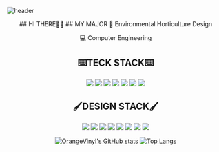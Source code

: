 ![header](https://capsule-render.vercel.app/api?type=slice&color=0:f7fcb0,100:76eff8&height=300&section=header&text=ORANGE%20VINYL&animation=twinkling&fontColor=FF9A00&fontSize=70&fontAlign=70&fontAlignY=39&rotate=20&desc=WANNABE%20DEVELOPER&descSize=30&descAlign=69)
<center>
## HI THERE👊🏻 
## MY MAJOR
 🌿 Environmental Horticulture Design
 
 💻 Computer Engineering


## ⌨️TECK STACK⌨️

<img src="https://img.shields.io/badge/C++-00599C?style=flat-square&logo=C%2B%2B&logoColor=white"/>
<img src="https://img.shields.io/badge/HTML-E34F26?style=flat-square&logo=HTML&logoColor=white"/>
<img src="https://img.shields.io/badge/CSS-1572B6?style=flat-square&logo=CSS&logoColor=white"/>
<img src="https://img.shields.io/badge/JavaScript-F7DF1E?style=flat-square&logo=JavaScript&logoColor=white"/>
<img src="https://img.shields.io/badge/React-61DAFB?style=flat-square&logo=React&logoColor=white"/>
<img src="https://img.shields.io/badge/C-A8B9CC?style=flat-square&logo=C&logoColor=white"/>
<img src="https://img.shields.io/badge/Python-3776AB?style=flat-square&logo=Python&logoColor=white"/>

## 🖌DESIGN STACK🖌
<img src="https://img.shields.io/badge/Illustrator-FF9A00?style=flat-square&logo=AdobeIllustrator&logoColor=white"/>
<img src="https://img.shields.io/badge/Photoshop-31A8FF?style=flat-square&logo=AdobePhotoshop&logoColor=white"/>
<img src="https://img.shields.io/badge/Lightroom-31A8FF?style=flat-square&logo=AdobeLightroom&logoColor=white"/>
<img src="https://img.shields.io/badge/LightroomClassic-31A8FF?style=flat-square&logo=AdobeLightroomClassic&logoColor=white"/>
<img src="https://img.shields.io/badge/AfterEffects-9999FF?style=flat-square&logo=AdobeAfterEffects&logoColor=white"/>
<img src="https://img.shields.io/badge/CAD-0696D7?style=flat-square&logo=Autodesk&logoColor=white"/>
<img src="https://img.shields.io/badge/TwinMotion-313131?style=flat-square&logo=EpicGames&logoColor=white"/>
<img src="https://img.shields.io/badge/SketchUp-005F9E?style=flat-square&logo=SketchUp&logoColor=white"/>


[![OrangeVinyl's GitHub stats](https://github-readme-stats.vercel.app/api?username=OrangeVinyl&show_icons=true&theme=great-gatsby)](https://github.com/OrangeVinyl/github-readme-stats)
[![Top Langs](https://github-readme-stats.vercel.app/api/top-langs/?username=OrangeVinyl&layout=compact&show_icons=true&theme=great-gatsby)](https://github.com/OrangeVinyl/github-readme-stats)
</center>
